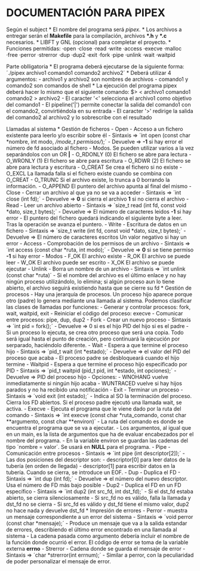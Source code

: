 # DOCUMENTACIÓN PARA PIPEX

Según el subject
	* El nombre del programa será *pipex*.
	* Los archivos a entregar serán el **Makefile** para la compilación, archivos **\*.h** y **\*.c** necesarios.
	* LIBFT y GNL (opcional) para completar el proyecto.
	* Funciones permitidas:
		·open	·close	·read	·write		·access	·execve
		·malloc	·free	·perror	·strerror	·dup	·dup2
		·exit	·fork	·pipe	·unlink		·wait	·waitpid

Parte oblligatoria
	* El programa deberá ejecutarse de la siguiente forma:
		´./pipex archivo1 comando1 comando2 archivo2´
	* Deberá utilizar 4 argumentos:
		- archivo1 y archivo2 son nombres de archivos
		- comando1 y comando2 son comandos de shell
	* La ejecución del programa pipex deberá hacer lo mismo que el siguiente comando:
		$> < archivo1 comando1 comando2 > archivo2
		- El caracter '<' selecciona el archivo1 como objetivo del comando1
		- El pipeline('|') permite conectar la salida del comando1 con el comando2, convirtiéndola en su entrada
		- El caracter '>' redirige la salida del comando2 al archivo2 y lo sobrescribe con el resultado

Llamadas al sistema
	* Gestión de ficheros
		- Open
			- Acceso a un fichero existente para leerlo y/o escribir sobre él
			- Sintaxis =>	´int open (const char *nombre, int modo, */mode_t permisos/*);´
			- Devuelve =>	**-1** si hay error
							el número de fd asociado al fichero
			- Modos. Se pueden utilizar varios a la vez separándolos con un OR **|**
				- O_RDONLY	(0)	El fichero se abre para lectura
				- O_WRONLY	(1)	El fichero se abre para escritura
				- O_RDWR	(2)	El fichero se abre para lectura y escritura
				- O_CREAT	Se crea el fichero si no existe
				- O_EXCL	La llamada falla si el fichero existe cuando se combina con O_CREAT
				- O_TRUNC	Si el archivo existe, lo trunca a 0 borrando la información.
				- O_APPEND	El puntero del archivo apunta al final del mismo
		- Close
			- Cerrar un archivo al que ya no se va a acceder
			- Sintaxis =>	´int close (int fd);´
			- Devuelve =>	**0** si cierra el archivo
							**1** si no cierra el archivo
		- Read
			- Leer un archivo abierto
			- Sintaxis =>	´size_t read (int fd, const void *dato, size_t bytes);´
			- Devuelve =>	El número de caracteres leidos
							**-1** si hay error
			- El puntero del fichero quedará indicando el siguiente byte a leer. Tras la operación se avanza el puntero.
		- Write
			- Escritura de datos en un fichero
			- Sintaxis =>	´size_t write (int fd, const void *dato, size_t bytes);´
			- Devuelve =>	El número de caracteres escritos
							Un valor negativo si hay un error
		- Access
			- Comprobación de los permisos de un archivo
			- Sintaxis =>	´int access (const char *ruta, int modo);´
			- Devuelve =>	**0** si se tiene permiso
							**-1** si hay error
			- Modos
				- F_OK	El archivo existe
				- R_OK	El archivo se puede leer
				- W_OK	El archivo puede ser escrito
				- X_OK	El archivo se puede ejecutar
		- Unlink
			- Borra un nombre de un archivo
			- Sintaxis =>	´int unlink (const char *ruta)´
			- Si el nombre del archivo es el último enlace y no hay ningún proceso utilizándolo, lo elimina; si algún proceso aun lo tiene abierto, el archivo seguirá existiendo hasta que se cierre su fd
	* Gestión de procesos
		- Hay una jerarquía de procesos. Un proceso hijo aparece porque otro (padre) lo genera mediante una llamada al sistema. Podemos clasificar las clases de llamadas por funciones:
			- Generar y controlar procesos: fork, wait, waitpid, exit
			- Reiniciar el código del proceso: execve
			- Comunicar entre procesos: pipe, dup, dup2
		- Fork
			- Crear un nuevo proceso
			- Sintaxis =>	´int pid = fork();´
			- Devuelve =>	0 si es el hijo
							PID del hijo si es el padre
			- Si un proceso lo ejecuta, se crea otro proceso que será una copia. Todo será igual hasta el punto de creación, pero continuará la ejecución por serparado, haciéndolo diferente.
		- Wait
			- Espera a que termine el proceso hijo
			- Sintaxis =>	´pid_t wait (int *estado);´
			- Devuelve =>	el valor del PID del proceso que acaba
			- El proceso padre se desbloqueará cuando el hijo termine
		- Waitpid
			- Espera a que termine el proceso hijo especificado por PID
			- Sintaxis =>	´pid_t waitpid (pid_t pid, int *estado, int opciones);´
			- Devuelve =>	PID del proceso hijo
			- Opciones:
				- WNOHANG	vuelve inmediatamente si ningún hijo acaba
				- WUNTRACED	vuelve si hay hijos parados y no ha recibido una notificación
		- Exit
			- Terminar un proceso
			- Sintaxis =>	´void exit (int estado);´
			- Indica al SO la terminación del proceso. Cierra los FD abiertos. Si el proceso padre ejecutó una llamada wait, se activa.
		- Execve
			- Ejecuta el programa que le viene dado por la ruta del comando
			- Sintaxis =>	´int execve (const char *ruta_comando, const char **argumento, const char **environ)´
			- La ruta del comando es donde se encuentra el programa que se va a ejecutar.
			- Los argumentos, al igual que en un main, es la lista de argumentos que ha de evaluar encabezados por el nombre del programa.
			- En la variable environ se guardan las cadenas del tipo ´nombre = valor´. Se usará en **NULL** para el programa.
		- Pipe
			- Comunicación entre procesos
			- Sintaxis =>	´int pipe (int descriptor[2]);´
			- Las dos posiciones del descriptor son:
				- descriptor[0]	para leer datos de la tubería (en orden de llegada)
				- descriptor[1]	para escribir datos en la tubería. Cuando se cierra, se introduce un EOF.
		- Dup
			- Duplica el FD
			- Sintaxis =>	´int dup (int fd);´
			- Devuelve =>	el número del nuevo descriptor. Usa el número de FD más bajo posible
		- Dup2
			- Duplica el FD en un FD específico
			- Sintaxis =>	´int dup2 (int src_fd, int dst_fd);´
			- Si el dst_fd estaba abierto, se cierra silenciosamente
			- Si src_fd no es válido, falla la llamada y dst_fd no se cierra
			- Si src_fd es válido y dst_fd tiene el mismo valor, dup2 no hace nada y devuelve dst_fd
	* Impresión de errores
		- Perror
			- muestra un mensaje correspondiente a un error del sistema
			- Sintaxis =>	´void perror (const char *mensaje);´
			- Produce un mensaje que va a la salida estandar de errores, describiendo el último error encontrado en una llamada al sistema
			- La cadena pasada como argumento debería incluir el nombre de la función donde ocurrió el error. El código de error se toma de la variable externa **errno**
		- Strerror
			- Cadena donde se guarda el mensaje de error
			- Sintaxis =>	´char *strerror(int errnum);´
			- Similar a perror, con la peculiaridad de poder personalizar el mensaje de error.
